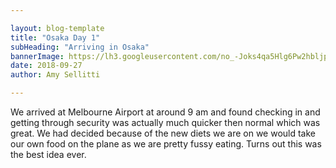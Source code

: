 ```yaml
---

layout: blog-template
title: "Osaka Day 1"
subHeading: "Arriving in Osaka"
bannerImage: https://lh3.googleusercontent.com/no_-Joks4qa5Hlg6Pw2hbljp1SOGW14h_YJrYXYc1ULaE7w_KVTZ5Ev4Gy1b8HTwDAo-TrHj1AI1kcgeTja9P6peNohKoMPxY5DFqJCYSe-dCZ0QyOChrg6aoxwycwRX5CD27scc9Q=w2400
date: 2018-09-27
author: Amy Sellitti

---
```


We arrived at Melbourne Airport at around 9 am and found checking in and getting through security was actually much quicker then normal which was great. We had decided because of the new diets we are on we would take our own food on the plane as we are pretty fussy eating. Turns out this was the best idea ever. 

<div class="center-image"><img src="" /></div>
<div class="center-image"><img src="" /></div>
<div class="center-image"><img src="" /></div>
<div class="center-image"><img src="" /></div>
<div class="center-image"><img src="" /></div>
<div class="center-image"><img src="" /></div>
